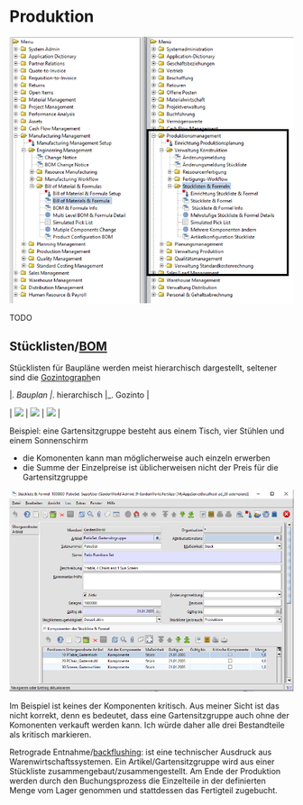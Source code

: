 # Produktion

![](../.gitbook/assets/menu-manufacturing.PNG)

TODO

## Stücklisten/[BOM](https://de.wikipedia.org/wiki/St%C3%BCckliste)

Stücklisten für Baupläne werden meist hierarchisch dargestellt, seltener sind die [Gozintograph](https://de.wikipedia.org/wiki/Gozintograph)en

|_. Bauplan |_. hierarchisch |_. Gozinto |

| ![](https://upload.wikimedia.org/wikipedia/commons/thumb/8/89/Schneckengetriebe.png/440px-Schneckengetriebe.png) | ![](https://upload.wikimedia.org/wikipedia/commons/thumb/a/af/BizCore_struttura_tecnologica.png/330px-BizCore_struttura_tecnologica.png) | ![](https://upload.wikimedia.org/wikipedia/de/thumb/8/86/Gozinto.png/440px-Gozinto.png) |

Beispiel: eine Gartensitzgruppe besteht aus einem Tisch, vier Stühlen und einem Sonnenschirm 
* die Komonenten kann man möglicherweise auch einzeln erwerben
* die Summe der Einzelpreise ist üblicherweisen nicht der Preis für die Gartensitzgruppe

![](../.gitbook/assets/BOM.PNG)

Im Beispiel ist keines der Komponenten kritisch. Aus meiner Sicht ist das nicht korrekt, denn es bedeutet, dass eine Gartensitzgruppe auch ohne der Komonenten verkauft werden kann. Ich würde daher alle drei Bestandteile als kritisch markieren.

Retrograde Entnahme/[backflushing](http://www.businessdictionary.com/definition/backflushing.html): 
ist eine technischer Ausdruck aus Warenwirtschaftssystemen. Ein Artikel/Gartensitzgruppe wird aus einer Stückliste zusammengebaut/zusammengestellt. Am Ende der Produktion werden durch den Buchungsprozess die Einzelteile in der definierten Menge vom Lager genommen und stattdessen das Fertigteil zugebucht. 